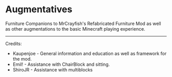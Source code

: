 # Augmentatives

Furniture Companions to MrCrayfish's Refabricated Furniture Mod as well as other augmentations to the basic Minecraft playing experience. 
 

--------------------------
Credits: 
- Kaupenjoe - General information and education as well as framework for the mod.
- Emil! - Assistance with ChairBlock and sitting.
- ShiroJR - Assistance with multiblocks
